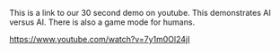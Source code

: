 This is a link to our 30 second demo on youtube. This demonstrates AI versus AI. There is also a game mode for humans. 

https://www.youtube.com/watch?v=7y1m0Ol24jI


